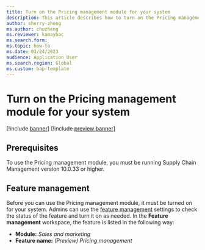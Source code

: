 ```yaml
---
title: Turn on the Pricing management module for your system
description: This article describes how to turn on the Pricing management module for your syst.
author: sherry-zheng
ms.author: chuzheng
ms.reviewer: kamaybac
ms.search.form:
ms.topic: how-to
ms.date: 03/24/2023
audience: Application User
ms.search.region: Global
ms.custom: bap-template
---
```


# Turn on the Pricing management module for your system

[!include [banner](../includes/banner.md)]
[!include [preview banner](../includes/preview-banner.md)]
<!-- KFM: Preview until further notice -->

## Prerequisites

To use the Pricing management module, you must be running Supply Chain Management version 10.0.33 or higher.

## Feature management

Before you can use the Pricing management module, it must be turned on for your system. Admins can use the [feature management](../../fin-ops-core/fin-ops/get-started/feature-management/feature-management-overview.md) settings to check the status of the feature and turn it on as needed. In the **Feature management** workspace, the feature is listed in the following way:

- **Module:** *Sales and marketing*
- **Feature name:** *(Preview) Pricing management*
